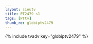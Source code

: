 ```yaml
--- 
layout: sieutv
title: PT2479 s1
tags: [PTtv]
thumb_re: globiptv2479
---
```

{% include tvadv key="globiptv2479" %} 
